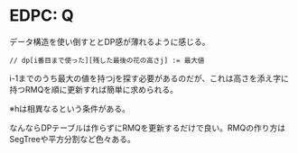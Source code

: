 # EDPC: Q

データ構造を使い倒すととDP感が薄れるように感じる。

```
// dp[i番目まで使った][残した最後の花の高さj] := 最大値
```

i-1までのうち最大の値を持つjを探す必要があるのだが、これは高さを添え字に持つRMQを順に更新すれば簡単に求められる。

※hは相異なるという条件がある。

なんならDPテーブルは作らずにRMQを更新するだけで良い。RMQの作り方はSegTreeや平方分割など色々ある。
